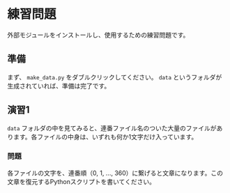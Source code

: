 練習問題
==========================

外部モジュールをインストールし、使用するための練習問題です。

## 準備

まず、 `make_data.py` をダブルクリックしてください。 `data` というフォルダが生成されていれば、準備は完了です。

## 演習1

`data` フォルダの中を見てみると、連番ファイル名のついた大量のファイルがあります。各ファイルの中身は、いずれも何か1文字だけ入っています。

### 問題

各ファイルの文字を、連番順（0, 1, ..., 360）に繋げると文章になります。この文章を復元するPythonスクリプトを書いてください。

